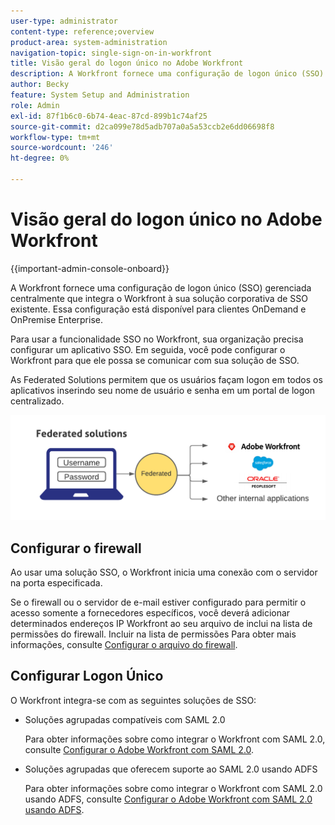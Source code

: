```yaml
---
user-type: administrator
content-type: reference;overview
product-area: system-administration
navigation-topic: single-sign-on-in-workfront
title: Visão geral do logon único no Adobe Workfront
description: A Workfront fornece uma configuração de logon único (SSO) gerenciada centralmente que integra facilmente o Workfront à sua solução corporativa de SSO existente. Essa configuração é fácil de definir e gerenciar e está disponível para clientes OnDemand e OnPremise Enterprise.
author: Becky
feature: System Setup and Administration
role: Admin
exl-id: 87f1b6c0-6b74-4eac-87cd-899b1c74af25
source-git-commit: d2ca099e78d5adb707a0a5a53ccb2e6dd06698f8
workflow-type: tm+mt
source-wordcount: '246'
ht-degree: 0%

---
```


# Visão geral do logon único no Adobe Workfront

<!--Audited: 12/2023-->

{{important-admin-console-onboard}}


A Workfront fornece uma configuração de logon único (SSO) gerenciada centralmente que integra o Workfront à sua solução corporativa de SSO existente. Essa configuração está disponível para clientes OnDemand e OnPremise Enterprise.

Para usar a funcionalidade SSO no Workfront, sua organização precisa configurar um aplicativo SSO. Em seguida, você pode configurar o Workfront para que ele possa se comunicar com sua solução de SSO.

As Federated Solutions permitem que os usuários façam logon em todos os aplicativos inserindo seu nome de usuário e senha em um portal de logon centralizado.

![SSO federado](assets/overview-sso-wf-fed-only.png)


## Configurar o firewall

Ao usar uma solução SSO, o Workfront inicia uma conexão com o servidor na porta especificada.

Se o firewall ou o servidor de e-mail estiver configurado para permitir o acesso somente a fornecedores específicos, você deverá adicionar determinados endereços IP Workfront ao seu arquivo de inclui na lista de permissões do firewall. Incluir na lista de permissões Para obter mais informações, consulte [Configurar o arquivo do firewall](../../../administration-and-setup/get-started-wf-administration/configure-your-firewall.md).

## Configurar Logon Único

O Workfront integra-se com as seguintes soluções de SSO:

* Soluções agrupadas compatíveis com SAML 2.0

  Para obter informações sobre como integrar o Workfront com SAML 2.0, consulte [Configurar o Adobe Workfront com SAML 2.0](../../../administration-and-setup/add-users/single-sign-on/configure-workfront-saml-2.md).

* Soluções agrupadas que oferecem suporte ao SAML 2.0 usando ADFS

  Para obter informações sobre como integrar o Workfront com SAML 2.0 usando ADFS, consulte [Configurar o Adobe Workfront com SAML 2.0 usando ADFS](../../../administration-and-setup/add-users/single-sign-on/configure-workfront-saml-2-adfs.md).
